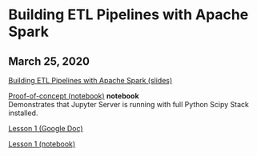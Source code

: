 # Building ETL Pipelines with Apache Spark

## March 25, 2020

[Building ETL Pipelines with Apache Spark (slides)](https://docs.google.com/presentation/d/1X2WHETOErrkfz1bEUoS2saQlX07N3ACedgTSnE4RYto/edit?usp=sharing)

[Proof-of-concept (notebook)](nb/Proof-of-concept.ipynb) **notebook**  
Demonstrates that Jupyter Server is running with full Python Scipy Stack installed.

[Lesson 1 (Google Doc)](https://docs.google.com/presentation/d/1X2WHETOErrkfz1bEUoS2saQlX07N3ACedgTSnE4RYto/edit?usp=sharing)

[Lesson 1 (notebook)](/nb/Lesson-01.ipynb)
